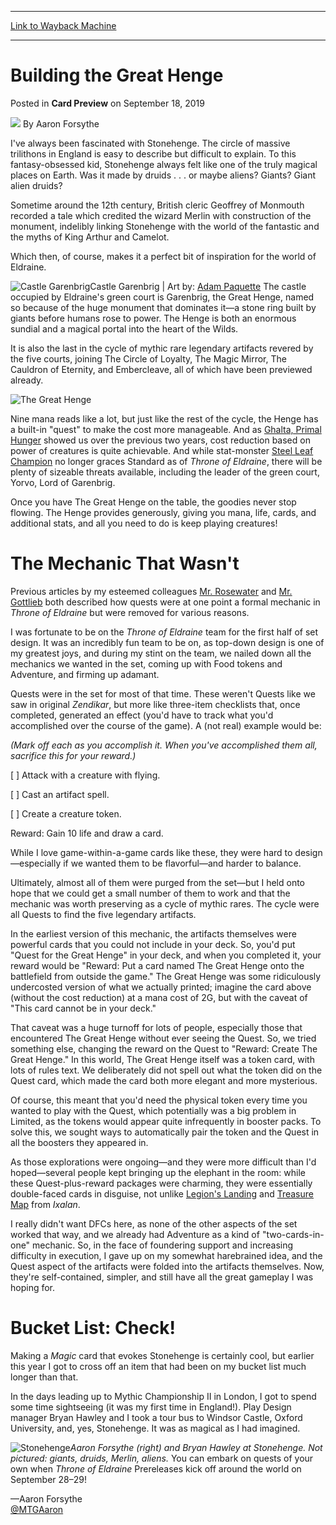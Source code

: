 
---
[Link to Wayback Machine](https://web.archive.org/web/20191206110336/https://magic.wizards.com/en/articles/archive/card-preview/building-great-henge-2019-09-18)

[_metadata_:author]:- "Aaron Forsythe"
[_metadata_:description]:- "Aaron Forsythe previews a Throne of Eldraine card that draws inspiration from one of the most mysterious landmarks on Earth."
[_metadata_:generator]:- "Drupal 7 (http://drupal.org)"
[_metadata_:node]:- "1473201"
[_metadata_:publish_date]:- "2019-09-18"
[_metadata_:source]:- "div-main-content"
[_metadata_:title]:- "Building the Great Henge"
[_metadata_:wayback_capture_timestamp]:- "2019-12-06 11:03:36"
[_metadata_:wayback_raw_url]:- "https://web.archive.org/web/20191206110336id_/https://magic.wizards.com/en/articles/archive/card-preview/building-great-henge-2019-09-18"
[_metadata_:wayback_url]:- "https://magic.wizards.com/en/articles/archive/card-preview/building-great-henge-2019-09-18"
---


Building the Great Henge
========================



 Posted in **Card Preview**
 on September 18, 2019 






![](https://media.magic.wizards.com/styles/auth_small/public/images/person/authorpic_aaronforsythe.jpg)
By Aaron Forsythe











I've always been fascinated with Stonehenge. The circle of massive trilithons in England is easy to describe but difficult to explain. To this fantasy-obsessed kid, Stonehenge always felt like one of the truly magical places on Earth. Was it made by druids . . . or maybe aliens? Giants? Giant alien druids?


Sometime around the 12th century, British cleric Geoffrey of Monmouth recorded a tale which credited the wizard Merlin with construction of the monument, indelibly linking Stonehenge with the world of the fantastic and the myths of King Arthur and Camelot.


Which then, of course, makes it a perfect bit of inspiration for the world of Eldraine.



![Castle Garenbrig](https://media.wizards.com/2019/images/daily/VCGOqpABKx.jpg)Castle Garenbrig | Art by: [Adam Paquette](https://gatherer.wizards.com/Pages/Search/Default.aspx?action=advanced&output=spoiler&method=visual&artist=+%5B%22Adam%20Paquette%22%5D)
The castle occupied by Eldraine's green court is Garenbrig, the Great Henge, named so because of the huge monument that dominates it—a stone ring built by giants before humans rose to power. The Henge is both an enormous sundial and a magical portal into the heart of the Wilds.


It is also the last in the cycle of mythic rare legendary artifacts revered by the five courts, joining The Circle of Loyalty, The Magic Mirror, The Cauldron of Eternity, and Embercleave, all of which have been previewed already.


![The Great Henge](https://media.wizards.com/2019/eld/en_fcn6XlbgJw.png)


Nine mana reads like a lot, but just like the rest of the cycle, the Henge has a built-in "quest" to make the cost more manageable. And as [Ghalta, Primal Hunger](http://gatherer.wizards.com/Pages/Card/Details.aspx?name=Ghalta%2C+Primal+Hunger) showed us over the previous two years, cost reduction based on power of creatures is quite achievable. And while stat-monster [Steel Leaf Champion](http://gatherer.wizards.com/Pages/Card/Details.aspx?name=Steel+Leaf+Champion) no longer graces Standard as of *Throne of Eldraine*, there will be plenty of sizeable threats available, including the leader of the green court, Yorvo, Lord of Garenbrig.


Once you have The Great Henge on the table, the goodies never stop flowing. The Henge provides generously, giving you mana, life, cards, and additional stats, and all you need to do is keep playing creatures!


The Mechanic That Wasn't
========================


Previous articles by my esteemed colleagues [Mr. Rosewater](https://magic.wizards.com/en/articles/archive/making-magic/eldraine-or-shine-2019-09-09) and [Mr. Gottlieb](https://magic.wizards.com/en/articles/archive/card-preview/adventure-adventure-2019-09-12) both described how quests were at one point a formal mechanic in *Throne of Eldraine* but were removed for various reasons.


I was fortunate to be on the *Throne of Eldraine* team for the first half of set design. It was an incredibly fun team to be on, as top-down design is one of my greatest joys, and during my stint on the team, we nailed down all the mechanics we wanted in the set, coming up with Food tokens and Adventure, and firming up adamant.


Quests were in the set for most of that time. These weren't Quests like we saw in original *Zendikar*, but more like three-item checklists that, once completed, generated an effect (you'd have to track what you'd accomplished over the course of the game). A (not real) example would be:


*(Mark off each as you accomplish it. When you've accomplished them all, sacrifice this for your reward.)*  

[ ] Attack with a creature with flying.  

[ ] Cast an artifact spell.  

[ ] Create a creature token.  

Reward: Gain 10 life and draw a card.


While I love game-within-a-game cards like these, they were hard to design—especially if we wanted them to be flavorful—and harder to balance.


Ultimately, almost all of them were purged from the set—but I held onto hope that we could get a small number of them to work and that the mechanic was worth preserving as a cycle of mythic rares. The cycle were all Quests to find the five legendary artifacts.


In the earliest version of this mechanic, the artifacts themselves were powerful cards that you could not include in your deck. So, you'd put "Quest for the Great Henge" in your deck, and when you completed it, your reward would be "Reward: Put a card named The Great Henge onto the battlefield from outside the game." The Great Henge was some ridiculously undercosted version of what we actually printed; imagine the card above (without the cost reduction) at a mana cost of 2G, but with the caveat of "This card cannot be in your deck."


That caveat was a huge turnoff for lots of people, especially those that encountered The Great Henge without ever seeing the Quest. So, we tried something else, changing the reward on the Quest to "Reward: Create The Great Henge." In this world, The Great Henge itself was a token card, with lots of rules text. We deliberately did not spell out what the token did on the Quest card, which made the card both more elegant and more mysterious.


Of course, this meant that you'd need the physical token every time you wanted to play with the Quest, which potentially was a big problem in Limited, as the tokens would appear quite infrequently in booster packs. To solve this, we sought ways to automatically pair the token and the Quest in all the boosters they appeared in.


As those explorations were ongoing—and they were more difficult than I'd hoped—several people kept bringing up the elephant in the room: while these Quest-plus-reward packages were charming, they were essentially double-faced cards in disguise, not unlike [Legion's Landing](http://gatherer.wizards.com/Pages/Card/Details.aspx?name=Legion%27s+Landing) and [Treasure Map](http://gatherer.wizards.com/Pages/Card/Details.aspx?name=Treasure+Map) from *Ixalan*.


I really didn't want DFCs here, as none of the other aspects of the set worked that way, and we already had Adventure as a kind of "two-cards-in-one" mechanic. So, in the face of foundering support and increasing difficulty in execution, I gave up on my somewhat harebrained idea, and the Quest aspect of the artifacts were folded into the artifacts themselves. Now, they're self-contained, simpler, and still have all the great gameplay I was hoping for.


Bucket List: Check!
===================


Making a *Magic* card that evokes Stonehenge is certainly cool, but earlier this year I got to cross off an item that had been on my bucket list much longer than that.


In the days leading up to Mythic Championship II in London, I got to spend some time sightseeing (it was my first time in England!). Play Design manager Bryan Hawley and I took a tour bus to Windsor Castle, Oxford University, and, yes, Stonehenge. It was as magical as I had imagined.



![Stonehenge](https://media.wizards.com/2019/images/daily/Forsythe_Stonehenge.jpg)*Aaron Forsythe (right) and Bryan Hawley at Stonehenge. Not pictured: giants, druids, Merlin, aliens.*
You can embark on quests of your own when *Throne of Eldraine* Prereleases kick off around the world on September 28–29!


—Aaron Forsythe  
[@MTGAaron](https://twitter.com/mtgaaron)







